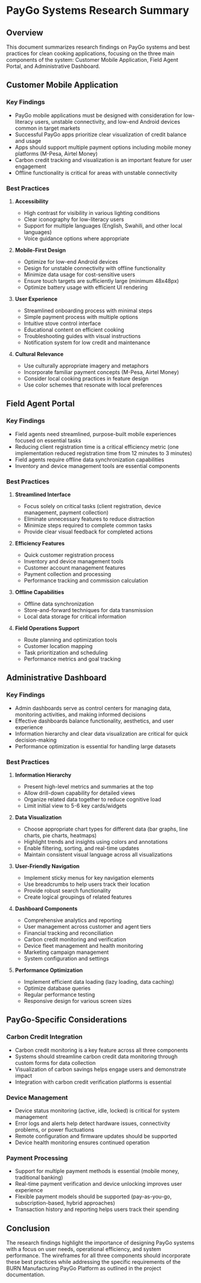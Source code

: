# PayGo Systems Research Summary

## Overview
This document summarizes research findings on PayGo systems and best practices for clean cooking applications, focusing on the three main components of the system: Customer Mobile Application, Field Agent Portal, and Administrative Dashboard.

## Customer Mobile Application

### Key Findings
- PayGo mobile applications must be designed with consideration for low-literacy users, unstable connectivity, and low-end Android devices common in target markets
- Successful PayGo apps prioritize clear visualization of credit balance and usage
- Apps should support multiple payment options including mobile money platforms (M-Pesa, Airtel Money)
- Carbon credit tracking and visualization is an important feature for user engagement
- Offline functionality is critical for areas with unstable connectivity

### Best Practices
1. **Accessibility**
   - High contrast for visibility in various lighting conditions
   - Clear iconography for low-literacy users
   - Support for multiple languages (English, Swahili, and other local languages)
   - Voice guidance options where appropriate

2. **Mobile-First Design**
   - Optimize for low-end Android devices
   - Design for unstable connectivity with offline functionality
   - Minimize data usage for cost-sensitive users
   - Ensure touch targets are sufficiently large (minimum 48x48px)
   - Optimize battery usage with efficient UI rendering

3. **User Experience**
   - Streamlined onboarding process with minimal steps
   - Simple payment process with multiple options
   - Intuitive stove control interface
   - Educational content on efficient cooking
   - Troubleshooting guides with visual instructions
   - Notification system for low credit and maintenance

4. **Cultural Relevance**
   - Use culturally appropriate imagery and metaphors
   - Incorporate familiar payment concepts (M-Pesa, Airtel Money)
   - Consider local cooking practices in feature design
   - Use color schemes that resonate with local preferences

## Field Agent Portal

### Key Findings
- Field agents need streamlined, purpose-built mobile experiences focused on essential tasks
- Reducing client registration time is a critical efficiency metric (one implementation reduced registration time from 12 minutes to 3 minutes)
- Field agents require offline data synchronization capabilities
- Inventory and device management tools are essential components

### Best Practices
1. **Streamlined Interface**
   - Focus solely on critical tasks (client registration, device management, payment collection)
   - Eliminate unnecessary features to reduce distraction
   - Minimize steps required to complete common tasks
   - Provide clear visual feedback for completed actions

2. **Efficiency Features**
   - Quick customer registration process
   - Inventory and device management tools
   - Customer account management features
   - Payment collection and processing
   - Performance tracking and commission calculation

3. **Offline Capabilities**
   - Offline data synchronization
   - Store-and-forward techniques for data transmission
   - Local data storage for critical information

4. **Field Operations Support**
   - Route planning and optimization tools
   - Customer location mapping
   - Task prioritization and scheduling
   - Performance metrics and goal tracking

## Administrative Dashboard

### Key Findings
- Admin dashboards serve as control centers for managing data, monitoring activities, and making informed decisions
- Effective dashboards balance functionality, aesthetics, and user experience
- Information hierarchy and clear data visualization are critical for quick decision-making
- Performance optimization is essential for handling large datasets

### Best Practices
1. **Information Hierarchy**
   - Present high-level metrics and summaries at the top
   - Allow drill-down capability for detailed views
   - Organize related data together to reduce cognitive load
   - Limit initial view to 5-6 key cards/widgets

2. **Data Visualization**
   - Choose appropriate chart types for different data (bar graphs, line charts, pie charts, heatmaps)
   - Highlight trends and insights using colors and annotations
   - Enable filtering, sorting, and real-time updates
   - Maintain consistent visual language across all visualizations

3. **User-Friendly Navigation**
   - Implement sticky menus for key navigation elements
   - Use breadcrumbs to help users track their location
   - Provide robust search functionality
   - Create logical groupings of related features

4. **Dashboard Components**
   - Comprehensive analytics and reporting
   - User management across customer and agent tiers
   - Financial tracking and reconciliation
   - Carbon credit monitoring and verification
   - Device fleet management and health monitoring
   - Marketing campaign management
   - System configuration and settings

5. **Performance Optimization**
   - Implement efficient data loading (lazy loading, data caching)
   - Optimize database queries
   - Regular performance testing
   - Responsive design for various screen sizes

## PayGo-Specific Considerations

### Carbon Credit Integration
- Carbon credit monitoring is a key feature across all three components
- Systems should streamline carbon credit data monitoring through custom forms for data collection
- Visualization of carbon savings helps engage users and demonstrate impact
- Integration with carbon credit verification platforms is essential

### Device Management
- Device status monitoring (active, idle, locked) is critical for system management
- Error logs and alerts help detect hardware issues, connectivity problems, or power fluctuations
- Remote configuration and firmware updates should be supported
- Device health monitoring ensures continued operation

### Payment Processing
- Support for multiple payment methods is essential (mobile money, traditional banking)
- Real-time payment verification and device unlocking improves user experience
- Flexible payment models should be supported (pay-as-you-go, subscription-based, hybrid approaches)
- Transaction history and reporting helps users track their spending

## Conclusion
The research findings highlight the importance of designing PayGo systems with a focus on user needs, operational efficiency, and system performance. The wireframes for all three components should incorporate these best practices while addressing the specific requirements of the BURN Manufacturing PayGo Platform as outlined in the project documentation.
